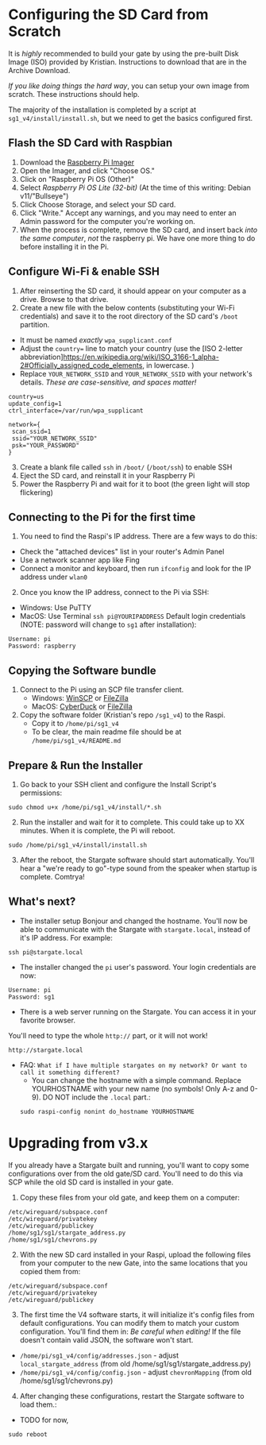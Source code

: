# Configuring the SD Card from Scratch
It is _highly_ recommended to build your gate by using the pre-built Disk Image (ISO) provided by Kristian. Instructions to download that are in the Archive Download.

*If you like doing things the hard way*, you can setup your own image from scratch. These instructions should help. 

The majority of the installation is completed by a script at `sg1_v4/install/install.sh`, but we need to get the basics configured first.

## Flash the SD Card with Raspbian
1. Download the [Raspberry Pi Imager](https://www.raspberrypi.com/software/)
2. Open the Imager, and click "Choose OS."
3. Click on "Raspberry Pi OS (Other)"
4. Select _Raspberry Pi OS Lite (32-bit)_ (At the time of this writing: Debian v11/"Bullseye")
5. Click Choose Storage, and select your SD card.
6. Click "Write." Accept any warnings, and you may need to enter an Admin password for the computer you're working on.
7. When the process is complete, remove the SD card, and insert back *into the same computer*, _not_ the raspberry pi. We have one more thing to do before installing it in the Pi.

## Configure Wi-Fi & enable SSH
1. After reinserting the SD card, it should appear on your computer as a drive. Browse to that drive.
2. Create a new file with the below contents (substituting your Wi-Fi credentials) and save it to the root directory of the SD card's `/boot` partition.
 - It must be named _exactly_ `wpa_supplicant.conf`
 - Adjust the `country=` line to match your country (use the [ISO 2-letter abbreviation]https://en.wikipedia.org/wiki/ISO_3166-1_alpha-2#Officially_assigned_code_elements, in lowercase. )
 - Replace `YOUR_NETWORK_SSID` and `YOUR_NETWORK_SSID` with your network's details. *These are case-sensitive, and spaces matter!*
```
country=us
update_config=1
ctrl_interface=/var/run/wpa_supplicant

network={
 scan_ssid=1
 ssid="YOUR_NETWORK_SSID"
 psk="YOUR_PASSWORD"
}
```
3. Create a blank file called `ssh` in `/boot/` (`/boot/ssh`) to enable SSH
4. Eject the SD card, and reinstall it in your Raspberry Pi
5. Power the Raspberry Pi and wait for it to boot (the green light will stop flickering)

## Connecting to the Pi for the first time
1. You need to find the Raspi's IP address. There are a few ways to do this:
  - Check the "attached devices" list in your router's Admin Panel
  - Use a network scanner app like Fing
  - Connect a monitor and keyboard, then run `ifconfig` and look for the IP address under `wlan0`
2. Once you know the IP address, connect to the Pi via SSH:
  - Windows: Use PuTTY
  - MacOS: Use Terminal `ssh pi@YOURIPADDRESS`
  Default login credentials (NOTE: password will change to `sg1` after installation):
  ```
  Username: pi
  Password: raspberry
  ```

## Copying the Software bundle
1. Connect to the Pi using an SCP file transfer client.
    - Windows: [WinSCP](https://winscp.net/eng/index.php) or [FileZilla](https://filezilla-project.org/download.php?type=client)
    - MacOS: [CyberDuck](https://cyberduck.io/) or [FileZilla](https://filezilla-project.org/download.php?type=client)
2. Copy the software folder (Kristian's repo `/sg1_v4`) to the Raspi.
    - Copy it to `/home/pi/sg1_v4`
    - To be clear, the main readme file should be at `/home/pi/sg1_v4/README.md`

## Prepare & Run the Installer
1. Go back to your SSH client and configure the Install Script's permissions:
```
sudo chmod u+x /home/pi/sg1_v4/install/*.sh
```
2. Run the installer and wait for it to complete. This could take up to XX minutes. When it is complete, the Pi will reboot.
```
sudo /home/pi/sg1_v4/install/install.sh
```
3. After the reboot, the Stargate software should start automatically. You'll hear a "we're ready to go"-type sound from the speaker when startup is complete. Comtrya!

## What's next?
- The installer setup Bonjour and changed the hostname. You'll now be able to communicate with the Stargate with `stargate.local`, instead of it's IP address. For example:
```
ssh pi@stargate.local
```
- The installer changed the `pi` user's password. Your login credentials are now:
```
Username: pi
Password: sg1
```
- There is a web server running on the Stargate. You can access it in your favorite browser.

You'll need to type the whole `http://` part, or it will not work!
```
http://stargate.local
```
- FAQ: `What if I have multiple stargates on my network? Or want to call it something different?`
  - You can change the hostname with a simple command. Replace YOURHOSTNAME with your new name (no symbols! Only A-z and 0-9). DO NOT include the `.local` part.:
  ```
  sudo raspi-config nonint do_hostname YOURHOSTNAME
  ```

# Upgrading from v3.x
If you already have a Stargate built and running, you'll want to copy some configurations over from the old gate/SD card. You'll need to do this via SCP while the old SD card is installed in your gate.
1. Copy these files from your old gate, and keep them on a computer:
```
/etc/wireguard/subspace.conf
/etc/wireguard/privatekey
/etc/wireguard/publickey
/home/sg1/sg1/stargate_address.py
/home/sg1/sg1/chevrons.py
```
2. With the new SD card installed in your Raspi, upload the following files from your computer to the new Gate, into the same locations that you copied them from:
```
/etc/wireguard/subspace.conf
/etc/wireguard/privatekey
/etc/wireguard/publickey
```
3. The first time the V4 software starts, it will initialize it's config files from default configurations.
You can modify them to match your custom configuration. You'll find them in:
_Be careful when editing!_ If the file doesn't contain valid JSON, the software won't start.
- `/home/pi/sg1_v4/config/addresses.json` - adjust `local_stargate_address` (from old /home/sg1/sg1/stargate_address.py)
- `/home/pi/sg1_v4/config/config.json` - adjust `chevronMapping` (from old /home/sg1/sg1/chevrons.py)
4. After changing these configurations, restart the Stargate software to load them.:
- TODO for now,
```
sudo reboot
```
